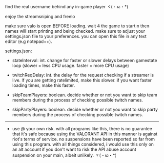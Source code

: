 
find the real username behind any in-game player ヾ(・ω・*)

enjoy the streamsniping and freelo 

make sure valo is open BEFORE loading. wait 4 the game to start n then names will start printing and being checked. make sure to adjust your settings.json file to your preferences. you can open this file in any text editor (e.g notepad++).

settings.json:

- stateInterval: int. change for faster or slower delays between gamestate loop (slower = less CPU usage. faster = more CPU usage)

- twitchReqDelay: int. the delay for the request checking if a streamer is live. If you are getting ratelimited, make this slower. if you want faster loading times, make this faster.

- skipTeamPlayers: boolean. decide whether or not you want to skip team members during the process of checking possible twitch names.

- skipPartyPlayers: boolean. decide whether or not you want to skip party members during the process of checking possible twitch names.

- ---------------------------------------------------------------- ---------------------------------------------------------------- ---------------------------------------------------------------- -------------------------------------------------------------------

- use @ your own risk. with all programs like this, there is no guarantee that it's safe because using the VALORANT API in this manner is against riot's terms of service. no suspensions have been reported so far from using this program. with all things considered, i would use this only on an alt account if you don't want to risk the API abuse account suspension on your main, albeit unlikely. ヾ(・ω・*)


